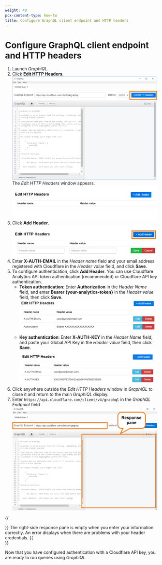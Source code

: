 ```yaml
---
weight: 40
pcx-content-type: how-to
title: Configure GraphQL client endpoint and HTTP headers
---
```


# Configure GraphQL client endpoint and HTTP headers

1. Launch _GraphiQL_.
1. Click **Edit HTTP Headers**.
   ![Click Edit HTTP Headers](../../../static/images/GraphiQL-edit-http-headers.png)
   The _Edit HTTP Headers_ window appears.
   ![Edit HTTP Headers Window](../../../static/images/GraphiQL-edit-http-headers-window.png)
1. Click **Add Header**.
   ![Click Add Header](../../../static/images/GraphiQL-add-header.png)
1. Enter **X-AUTH-EMAIL** in the _Header name_ field and your email address registered with Cloudflare in the _Header value_ field, and click **Save**.
1. To configure authentication, click **Add Header**. You can use Cloudflare Analytics API token authentication (recommended) or Cloudflare API key authentication.
   - **Token authentication**:
     Enter **Authorization** in the _Header Name_ field, and enter **Bearer {your-analytics-token}** in the _Header value_ field, then click **Save**.
     ![HTTP Headers](../../../static/images/GraphiQL-edit-http-headers-token.png)
   - **Key authentication**:
     Enter **X-AUTH-KEY** in the _Header Name_ field, and paste your Global API Key in the _Header value_ field, then click **Save**.
     ![HTTP Headers](../../../static/images/GraphiQL-edit-http-headers-complete.png)
1. Click anywhere outside the _Edit HTTP Headers_ window in _GraphiQL_ to close it and return to the main _GraphiQL_ display.
1. Enter `https://api.cloudflare.com/client/v4/graphql` in the _GraphQL Endpoint_ field
   ![Edit GraphQL Endpoint](../../../static/images/GraphiQL-response-pane.png)

{{<Aside type="note" header="Note">}}
The right-side response pane is empty when you enter your information correctly. An error displays when there are problems with your header credentials.
{{</Aside>}}

Now that you have configured authentication with a Cloudflare API key, you are ready to run queries using _GraphiQL_.